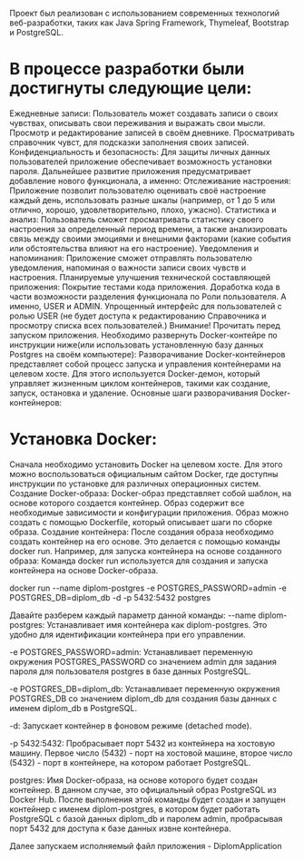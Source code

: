 Проект был реализован с использованием современных технологий веб-разработки, таких как Java Spring Framework, Thymeleaf, Bootstrap и PostgreSQL.

# В процессе разработки были достигнуты следующие цели:

Ежедневные записи: Пользователь может создавать записи о своих чувствах, описывать свои переживания и выражать свои мысли.
Просмотр и редактирование записей в своём дневнике.
Просматривать справочник чувст, для подсказки заполнения своих записей.
Конфиденциальность и безопасность: Для защиты личных данных пользователей приложение обеспечивает возможность установки пароля.
Дальнейшее развитие приложения предусматривает добавление нового функционала, а именно:
Отслеживание настроения: Приложение позволит пользователю оценивать своё настроение каждый день, использовать разные шкалы (например, от 1 до 5 или отлично, хорошо, удовлетворительно, плохо, ужасно).
Статистика и анализ: Пользователь сможет просматривать статистику своего настроения за определенный период времени, а также анализировать связь между своими эмоциями и внешними факторами (какие события или обстоятельства влияют на его настроение).
Уведомления и напоминания: Приложение сможет отправлять пользователю уведомления, напоминая о важности записи своих чувств и настроения.
Планируемые улучшения технической составляющей приложения:
Покрытие тестами кода приложения.
Доработка кода в части возможности разделения функционала по Роли пользователя. А именно, USER и ADMIN. Упрощенный интерфейс для пользователей с ролью USER (не будет доступа к редактированию Справочника и просмотру списка всех пользователей.)
Внимание! Прочитать перед запуском приложения.
Необходимо развернуть Docker-контейре по инструкции ниже(или использовать установленную базу данных Postgres на своём компьютере):
Разворачивание Docker-контейнеров представляет собой процесс запуска и управления контейнерами на целевом хосте. Для этого используется Docker-демон, который управляет жизненным циклом контейнеров, такими как создание, запуск, остановка и удаление. Основные шаги разворачивания Docker-контейнеров:

# Установка Docker:

Сначала необходимо установить Docker на целевом хосте. Для этого можно воспользоваться официальным сайтом Docker, где доступны инструкции по установке для различных операционных систем.
Создание Docker-образа: Docker-образ представляет собой шаблон, на основе которого создается контейнер. Образ содержит все необходимые зависимости и конфигурации приложения. Образ можно создать с помощью Dockerfile, который описывает шаги по сборке образа.
Создание контейнера: После создания образа необходимо создать контейнер на его основе. Это делается с помощью команды docker run. Например, для запуска контейнера на основе созданного образа: Команда docker run используется для создания и запуска контейнера на основе Docker-образа.

docker run --name diplom-postgres -e POSTGRES_PASSWORD=admin -e POSTGRES_DB=diplom_db -d -p 5432:5432 postgres

Давайте разберем каждый параметр данной команды:
--name diplom-postgres: Устанавливает имя контейнера как diplom-postgres. Это удобно для идентификации контейнера при его управлении.

-e POSTGRES_PASSWORD=admin: Устанавливает переменную окружения POSTGRES_PASSWORD со значением admin для задания пароля для пользователя postgres в базе данных PostgreSQL.

-e POSTGRES_DB=diplom_db: Устанавливает переменную окружения POSTGRES_DB со значением diplom_db для создания базы данных с именем diplom_db в PostgreSQL.

-d: Запускает контейнер в фоновом режиме (detached mode).

-p 5432:5432: Пробрасывает порт 5432 из контейнера на хостовую машину. Первое число (5432) - порт на хостовой машине, второе число (5432) - порт в контейнере, на котором работает PostgreSQL.

postgres: Имя Docker-образа, на основе которого будет создан контейнер. В данном случае, это официальный образ PostgreSQL из Docker Hub.
После выполнения этой команды будет создан и запущен контейнер с именем diplom-postgres, в котором будет работать PostgreSQL с базой данных diplom_db и паролем admin, пробрасывая порт 5432 для доступа к базе данных извне контейнера.

Далее запускаем исполняемый файл приложения - DiplomApplication
